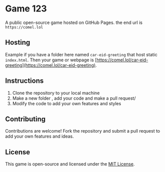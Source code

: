 # Game 123

A public open-source game hosted on GitHub Pages.
the end url is `https://comel.lol`

## Hosting
Example if you have a folder here named `car-eid-greeting` that host static `index.html`.
Then your game or webpage is [https://comel.lol/car-eid-greeting](https://comel.lol/car-eid-greeting).

## Instructions

1. Clone the repository to your local machine
2. Make a new folder , add your code and make a pull request/
3. Modify the code to add your own features and styles
 

## Contributing

Contributions are welcome! Fork the repository and submit a pull request to add your own features and ideas.

## License

This game is open-source and licensed under the [MIT License](https://opensource.org/licenses/MIT).